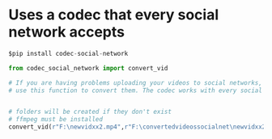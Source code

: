 # Uses a codec that every social network accepts 

```python
$pip install codec-social-network

from codec_social_network import convert_vid

# If you are having problems uploading your videos to social networks,
# use this function to convert them. The codec works with every social network


# folders will be created if they don't exist
# ffmpeg must be installed
convert_vid(r"F:\newvidxx2.mp4",r"F:\convertedvideossocialnet\newvidxx2.mp4")

```





